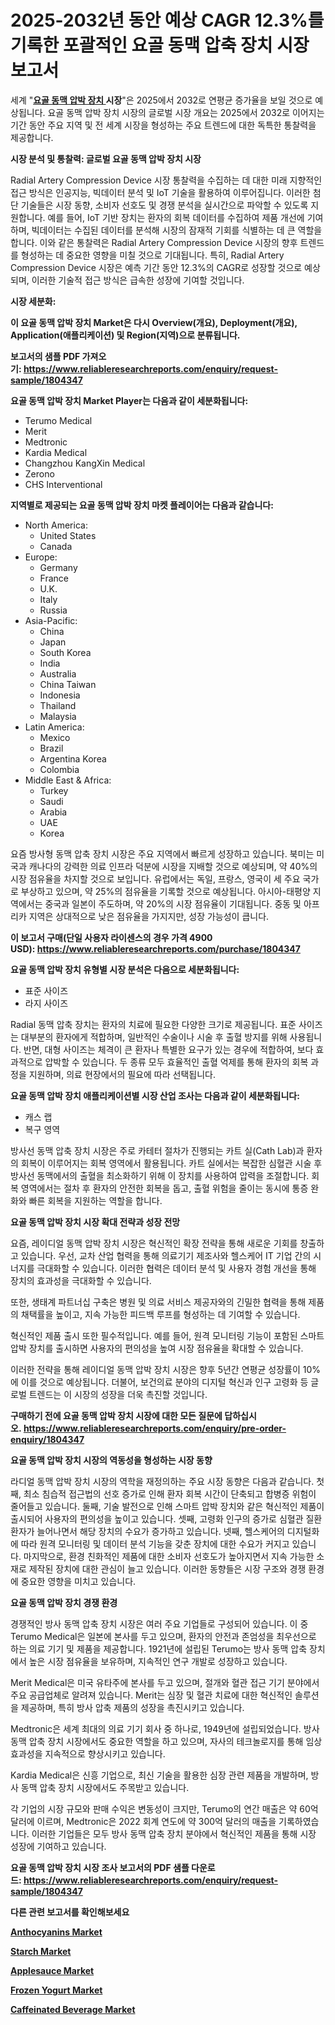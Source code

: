 <p><h1>2025-2032년 동안 예상 CAGR 12.3%를 기록한 포괄적인 요골 동맥 압축 장치 시장 보고서</h1></p><p>세계 "<strong><a href="https://www.reliableresearchreports.com/radial-artery-compression-device-r1804347?utm_campaign=105&utm_medium=8&utm_source=Github&utm_content=ia&utm_term=15022025&utm_id=radial-artery-compression-device">요골 동맥 압박 장치&nbsp;</a></strong><strong>시장</strong>"은 2025에서 2032로 연평균 증가율을 보일 것으로 예상됩니다. 요골 동맥 압박 장치 시장의 글로벌 시장 개요는 2025에서 2032로 이어지는 기간 동안 주요 지역 및 전 세계 시장을 형성하는 주요 트렌드에 대한 독특한 통찰력을 제공합니다.</p>
<p><strong>시장 분석 및 통찰력: 글로벌 요골 동맥 압박 장치 시장</strong></p>
<p><p>Radial Artery Compression Device 시장 통찰력을 수집하는 데 대한 미래 지향적인 접근 방식은 인공지능, 빅데이터 분석 및 IoT 기술을 활용하여 이루어집니다. 이러한 첨단 기술들은 시장 동향, 소비자 선호도 및 경쟁 분석을 실시간으로 파악할 수 있도록 지원합니다. 예를 들어, IoT 기반 장치는 환자의 회복 데이터를 수집하여 제품 개선에 기여하며, 빅데이터는 수집된 데이터를 분석해 시장의 잠재적 기회를 식별하는 데 큰 역할을 합니다. 이와 같은 통찰력은 Radial Artery Compression Device 시장의 향후 트렌드를 형성하는 데 중요한 영향을 미칠 것으로 기대됩니다. 특히, Radial Artery Compression Device 시장은 예측 기간 동안 12.3%의 CAGR로 성장할 것으로 예상되며, 이러한 기술적 접근 방식은 급속한 성장에 기여할 것입니다.</p><a href="%7CAUTHORITHY_DOMAIN_URL%7C?utm_campaign=105&utm_medium=8&utm_source=Github&utm_content=ia&utm_term=15022025&utm_id=radial-artery-compression-device"></a></p>
<p><strong>시장 세분화:</strong></p>
<p><strong>이 요골 동맥 압박 장치 Market은 다시 Overview(개요), Deployment(개요), Application(애플리케이션) 및 Region(지역)으로 분류됩니다.</strong></p>
<p><strong>보고서의 샘플 PDF 가져오기:&nbsp;<a href="https://www.reliableresearchreports.com/enquiry/request-sample/1804347?utm_campaign=105&utm_medium=8&utm_source=Github&utm_content=ia&utm_term=15022025&utm_id=radial-artery-compression-device">https://www.reliableresearchreports.com/enquiry/request-sample/1804347</a></strong><strong></strong></p>
<p><strong>요골 동맥 압박 장치 Market Player는 다음과 같이 세분화됩니다:</strong></p>
<p><ul><li>Terumo Medical</li><li>Merit</li><li>Medtronic</li><li>Kardia Medical</li><li>Changzhou KangXin Medical</li><li>Zerono</li><li>CHS Interventional</li></ul></p>
<p><strong>지역별로 제공되는 요골 동맥 압박 장치 마켓 플레이어는 다음과 같습니다:</strong></p>
<p><ul>
    <li>
        North America:
        <ul>
            <li>United States</li>
            <li>Canada</li>
        </ul>
    </li>
    <li>
        Europe:
        <ul>
            <li>Germany</li>
            <li>France</li>
            <li>U.K.</li>
            <li>Italy</li>
            <li>Russia</li>
        </ul>
    </li>
    <li>
        Asia-Pacific:
        <ul>
            <li>China</li>
            <li>Japan</li>
            <li>South Korea</li>
            <li>India</li>
            <li>Australia</li>
            <li>China Taiwan</li>
            <li>Indonesia</li>
            <li>Thailand</li>
            <li>Malaysia</li>
        </ul>
    </li>
    <li>
        Latin America:
        <ul>
            <li>Mexico</li>
            <li>Brazil</li>
            <li>Argentina Korea</li>
            <li>Colombia</li>
        </ul>
    </li>
    <li>
        Middle East & Africa:
        <ul>
            <li>Turkey</li>
            <li>Saudi</li>
            <li>Arabia</li>
            <li>UAE</li>
            <li>Korea</li>
        </ul>
    </li>
    </ul></p>
<p><p>요즘 방사형 동맥 압축 장치 시장은 주요 지역에서 빠르게 성장하고 있습니다. 북미는 미국과 캐나다의 강력한 의료 인프라 덕분에 시장을 지배할 것으로 예상되며, 약 40%의 시장 점유율을 차지할 것으로 보입니다. 유럽에서는 독일, 프랑스, 영국이 세 주요 국가로 부상하고 있으며, 약 25%의 점유율을 기록할 것으로 예상됩니다. 아시아-태평양 지역에서는 중국과 일본이 주도하며, 약 20%의 시장 점유율이 기대됩니다. 중동 및 아프리카 지역은 상대적으로 낮은 점유율을 가지지만, 성장 가능성이 큽니다.</p></p>
<p><strong>이 보고서 구매(단일 사용자 라이센스의 경우 가격 4900 USD):&nbsp;<a href="https://www.reliableresearchreports.com/purchase/1804347?utm_campaign=105&utm_medium=8&utm_source=Github&utm_content=ia&utm_term=15022025&utm_id=radial-artery-compression-device">https://www.reliableresearchreports.com/purchase/1804347</a></strong></p>
<p><strong>요골 동맥 압박 장치 유형별 시장 분석은 다음으로 세분화됩니다:</strong></p>
<p><ul><li>표준 사이즈</li><li>라지 사이즈</li></ul></p>
<p><p>Radial 동맥 압축 장치는 환자의 치료에 필요한 다양한 크기로 제공됩니다. 표준 사이즈는 대부분의 환자에게 적합하며, 일반적인 수술이나 시술 후 출혈 방지를 위해 사용됩니다. 반면, 대형 사이즈는 체격이 큰 환자나 특별한 요구가 있는 경우에 적합하여, 보다 효과적으로 압박할 수 있습니다. 두 종류 모두 효율적인 출혈 억제를 통해 환자의 회복 과정을 지원하며, 의료 현장에서의 필요에 따라 선택됩니다.</p></p>
<p><strong>요골 동맥 압박 장치 애플리케이션별 시장 산업 조사는 다음과 같이 세분화됩니다:</strong></p>
<p><ul><li>캐스 랩</li><li>복구 영역</li></ul></p>
<p><p>방사선 동맥 압축 장치 시장은 주로 카테터 절차가 진행되는 카트 실(Cath Lab)과 환자의 회복이 이루어지는 회복 영역에서 활용됩니다. 카트 실에서는 복잡한 심혈관 시술 후 방사선 동맥에서의 출혈을 최소화하기 위해 이 장치를 사용하여 압력을 조절합니다. 회복 영역에서는 절차 후 환자의 안전한 회복을 돕고, 출혈 위험을 줄이는 동시에 통증 완화와 빠른 회복을 지원하는 역할을 합니다.</p></p>
<p><strong>요골 동맥 압박 장치 시장 확대 전략과 성장 전망</strong></p>
<p><p>요즘, 레이디얼 동맥 압박 장치 시장은 혁신적인 확장 전략을 통해 새로운 기회를 창출하고 있습니다. 우선, 교차 산업 협력을 통해 의료기기 제조사와 헬스케어 IT 기업 간의 시너지를 극대화할 수 있습니다. 이러한 협력은 데이터 분석 및 사용자 경험 개선을 통해 장치의 효과성을 극대화할 수 있습니다. </p><p>또한, 생태계 파트너십 구축은 병원 및 의료 서비스 제공자와의 긴밀한 협력을 통해 제품의 채택률을 높이고, 지속 가능한 피드백 루프를 형성하는 데 기여할 수 있습니다. </p><p>혁신적인 제품 출시 또한 필수적입니다. 예를 들어, 원격 모니터링 기능이 포함된 스마트 압박 장치를 출시하면 사용자의 편의성을 높여 시장 점유율을 확대할 수 있습니다. </p><p>이러한 전략을 통해 레이디얼 동맥 압박 장치 시장은 향후 5년간 연평균 성장률이 10%에 이를 것으로 예상됩니다. 더불어, 보건의료 분야의 디지털 혁신과 인구 고령화 등 글로벌 트렌드는 이 시장의 성장을 더욱 촉진할 것입니다.</p></p>
<p><strong>구매하기 전에 요골 동맥 압박 장치 시장에 대한 모든 질문에 답하십시오.&nbsp;<a href="https://www.reliableresearchreports.com/enquiry/pre-order-enquiry/1804347?utm_campaign=105&utm_medium=8&utm_source=Github&utm_content=ia&utm_term=15022025&utm_id=radial-artery-compression-device">https://www.reliableresearchreports.com/enquiry/pre-order-enquiry/1804347</a></strong><strong></strong></p>
<p><strong>요골 동맥 압박 장치 시장의 역동성을 형성하는 시장 동향</strong></p>
<p><p>라디얼 동맥 압박 장치 시장의 역학을 재정의하는 주요 시장 동향은 다음과 같습니다. 첫째, 최소 침습적 접근법의 선호 증가로 인해 환자 회복 시간이 단축되고 합병증 위험이 줄어들고 있습니다. 둘째, 기술 발전으로 인해 스마트 압박 장치와 같은 혁신적인 제품이 출시되어 사용자의 편의성을 높이고 있습니다. 셋째, 고령화 인구의 증가로 심혈관 질환 환자가 늘어나면서 해당 장치의 수요가 증가하고 있습니다. 넷째, 헬스케어의 디지털화에 따라 원격 모니터링 및 데이터 분석 기능을 갖춘 장치에 대한 수요가 커지고 있습니다. 마지막으로, 환경 친화적인 제품에 대한 소비자 선호도가 높아지면서 지속 가능한 소재로 제작된 장치에 대한 관심이 늘고 있습니다. 이러한 동향들은 시장 구조와 경쟁 환경에 중요한 영향을 미치고 있습니다.</p></p>
<p><strong>요골 동맥 압박 장치 경쟁 환경</strong></p>
<p><p>경쟁적인 방사 동맥 압축 장치 시장은 여러 주요 기업들로 구성되어 있습니다. 이 중 Terumo Medical은 일본에 본사를 두고 있으며, 환자의 안전과 존엄성을 최우선으로 하는 의료 기기 및 제품을 제공합니다. 1921년에 설립된 Terumo는 방사 동맥 압축 장치에서 높은 시장 점유율을 보유하며, 지속적인 연구 개발로 성장하고 있습니다.</p><p>Merit Medical은 미국 유타주에 본사를 두고 있으며, 절개와 혈관 접근 기기 분야에서 주요 공급업체로 알려져 있습니다. Merit는 심장 및 혈관 치료에 대한 혁신적인 솔루션을 제공하며, 특히 방사 압축 제품의 성장을 촉진시키고 있습니다.</p><p>Medtronic은 세계 최대의 의료 기기 회사 중 하나로, 1949년에 설립되었습니다. 방사 동맥 압축 장치 시장에서도 중요한 역할을 하고 있으며, 자사의 테크놀로지를 통해 임상 효과성을 지속적으로 향상시키고 있습니다.</p><p>Kardia Medical은 신흥 기업으로, 최신 기술을 활용한 심장 관련 제품을 개발하며, 방사 동맥 압축 장치 시장에서도 주목받고 있습니다. </p><p>각 기업의 시장 규모와 판매 수익은 변동성이 크지만, Terumo의 연간 매출은 약 60억 달러에 이르며, Medtronic은 2022 회계 연도에 약 300억 달러의 매출을 기록하였습니다. 이러한 기업들은 모두 방사 동맥 압축 장치 분야에서 혁신적인 제품을 통해 시장 성장에 기여하고 있습니다.</p></p>
<p><strong>요골 동맥 압박 장치 시장 조사 보고서의 PDF 샘플 다운로드:&nbsp;<a href="https://www.reliableresearchreports.com/enquiry/request-sample/1804347?utm_campaign=105&utm_medium=8&utm_source=Github&utm_content=ia&utm_term=15022025&utm_id=radial-artery-compression-device">https://www.reliableresearchreports.com/enquiry/request-sample/1804347</a></strong></p>
<p><strong></strong></p>
<p><strong></strong></p>
<p><strong></strong></p>
<p><strong></strong></p>
<p><strong>다른 관련 보고서를 확인해보세요</strong></p>
<p><strong><p><a href="https://github.com/agdonthisa/Market-Research-Report-List-1/blob/main/anthocyanins-market.md?utm_campaign=105&utm_medium=8&utm_source=Github&utm_content=ia&utm_term=15022025&utm_id=radial-artery-compression-device">Anthocyanins Market</a></p><p><a href="https://github.com/ternainglin/Market-Research-Report-List-1/blob/main/starch-market.md?utm_campaign=105&utm_medium=8&utm_source=Github&utm_content=ia&utm_term=15022025&utm_id=radial-artery-compression-device">Starch Market</a></p><p><a href="https://github.com/lalolatiot/Market-Research-Report-List-1/blob/main/applesauce-market.md?utm_campaign=105&utm_medium=8&utm_source=Github&utm_content=ia&utm_term=15022025&utm_id=radial-artery-compression-device">Applesauce Market</a></p><p><a href="https://github.com/saaindosya/Market-Research-Report-List-1/blob/main/frozen-yogurt-market.md?utm_campaign=105&utm_medium=8&utm_source=Github&utm_content=ia&utm_term=15022025&utm_id=radial-artery-compression-device">Frozen Yogurt Market</a></p><p><a href="https://github.com/penglatilles/Market-Research-Report-List-1/blob/main/caffeinated-beverage-market.md?utm_campaign=105&utm_medium=8&utm_source=Github&utm_content=ia&utm_term=15022025&utm_id=radial-artery-compression-device">Caffeinated Beverage Market</a></p></strong></p>